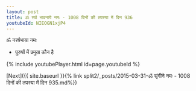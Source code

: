 ```yaml
---
layout: post
title: ॐ सर्व भावनाये नमः - 1008 दिनों की तपस्या में दिन 936
youtubeId: NIEOGN1xjP4
---
```

 
 
 ॐ नरर्षभाया नमः  
 
 -  पुरुषों में प्रमुख कौन है 
 
  
 
  
 
 
 
 
 
 


{% include youtubePlayer.html id=page.youtubeId %}
 
[Next]({{ site.baseurl }}{% link  split2/_posts/2015-03-31-ॐ सृंगीने नमः - 1008 दिनों की तपस्या में दिन 935.md%})
 
